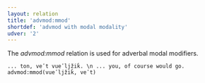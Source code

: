 ```yaml
---
layout: relation
title: 'advmod:mmod'
shortdef: 'advmod with modal modality'
udver: '2'
---
```


The _advmod:mmod_ relation is used for adverbal modal modifiers.

~~~ sdparse
... ton, veʹt vueʹljžiǩ. \n ... you, of course would go.
advmod:mmod(vueʹljžiǩ, veʹt)

~~~

<!-- Interlanguage links updated St lis 3 20:58:37 CET 2021 -->

